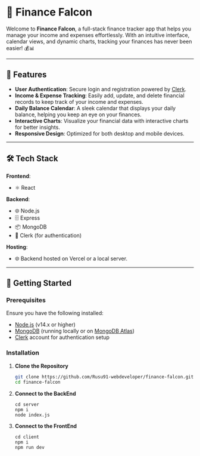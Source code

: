 

# 🦅 Finance Falcon

Welcome to **Finance Falcon**, a full-stack finance tracker app that helps you manage your income and expenses effortlessly. With an intuitive interface, calendar views, and dynamic charts, tracking your finances has never been easier! 💰📊

---

## 🌟 Features

- **User Authentication**: Secure login and registration powered by [Clerk](https://clerk.dev/).
- **Income & Expense Tracking**: Easily add, update, and delete financial records to keep track of your income and expenses.
- **Daily Balance Calendar**: A sleek calendar that displays your daily balance, helping you keep an eye on your finances.
- **Interactive Charts**: Visualize your financial data with interactive charts for better insights.
- **Responsive Design**: Optimized for both desktop and mobile devices.

---

## 🛠️ Tech Stack

**Frontend**: 

- ⚛️ React

**Backend**: 

- 🌐 Node.js
- 🗄️ Express
- 📦 MongoDB
- 🔐 Clerk (for authentication)

**Hosting**:

- 🌐 Backend hosted on Vercel or a local server.

---

## 🚀 Getting Started

### Prerequisites

Ensure you have the following installed:

- [Node.js](https://nodejs.org/) (v14.x or higher)
- [MongoDB](https://www.mongodb.com/) (running locally or on [MongoDB Atlas](https://www.mongodb.com/cloud/atlas))
- [Clerk](https://clerk.dev/) account for authentication setup

### Installation

1. **Clone the Repository**

   ```bash
   git clone https://github.com/Rusu91-webdeveloper/finance-falcon.git
   cd finance-falcon

2. **Connect to the BackEnd**
    ```
   cd server
    npm i
    node index.js
2. **Connect to the FrontEnd**
    ```
   cd client
   npm i
   npm run dev
